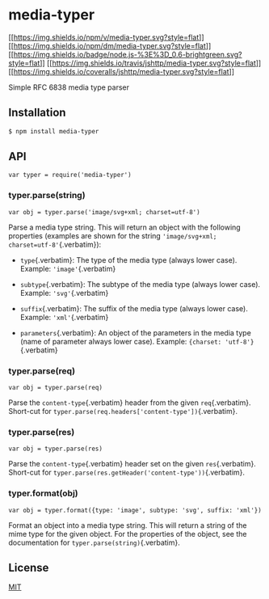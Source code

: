 # media-typer

[\[\[<https://img.shields.io/npm/v/media-typer.svg?style=flat>](https://npmjs.org/package/media-typer)\]\]
[\[\[<https://img.shields.io/npm/dm/media-typer.svg?style=flat>](https://npmjs.org/package/media-typer)\]\]
[\[\[<https://img.shields.io/badge/node.js-%3E%3D_0.6-brightgreen.svg?style=flat>](http://nodejs.org/download/)\]\]
[\[\[<https://img.shields.io/travis/jshttp/media-typer.svg?style=flat>](https://travis-ci.org/jshttp/media-typer)\]\]
[\[\[<https://img.shields.io/coveralls/jshttp/media-typer.svg?style=flat>](https://coveralls.io/r/jshttp/media-typer)\]\]

Simple RFC 6838 media type parser

## Installation

``` {.bash org-language="sh"}
$ npm install media-typer
```

## API

``` {.javascript org-language="js"}
var typer = require('media-typer')
```

### typer.parse(string)

``` {.javascript org-language="js"}
var obj = typer.parse('image/svg+xml; charset=utf-8')
```

Parse a media type string. This will return an object with the following
properties (examples are shown for the string
`'image/svg+xml; charset=utf-8'`{.verbatim}):

- `type`{.verbatim}: The type of the media type (always lower case).
  Example: `'image'`{.verbatim}

- `subtype`{.verbatim}: The subtype of the media type (always lower
  case). Example: `'svg'`{.verbatim}

- `suffix`{.verbatim}: The suffix of the media type (always lower case).
  Example: `'xml'`{.verbatim}

- `parameters`{.verbatim}: An object of the parameters in the media type
  (name of parameter always lower case). Example:
  `{charset: 'utf-8'}`{.verbatim}

### typer.parse(req)

``` {.javascript org-language="js"}
var obj = typer.parse(req)
```

Parse the `content-type`{.verbatim} header from the given
`req`{.verbatim}. Short-cut for
`typer.parse(req.headers['content-type'])`{.verbatim}.

### typer.parse(res)

``` {.javascript org-language="js"}
var obj = typer.parse(res)
```

Parse the `content-type`{.verbatim} header set on the given
`res`{.verbatim}. Short-cut for
`typer.parse(res.getHeader('content-type'))`{.verbatim}.

### typer.format(obj)

``` {.javascript org-language="js"}
var obj = typer.format({type: 'image', subtype: 'svg', suffix: 'xml'})
```

Format an object into a media type string. This will return a string of
the mime type for the given object. For the properties of the object,
see the documentation for `typer.parse(string)`{.verbatim}.

## License

[MIT](LICENSE)
